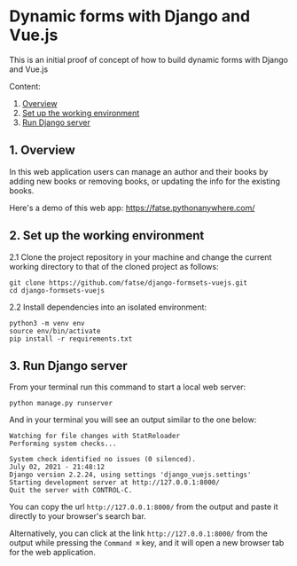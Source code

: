 # Dynamic forms with Django and Vue.js 

This is an initial proof of concept of how to build dynamic forms with Django and Vue.js 

Content:
1. [Overview](#1-overview)
2. [Set up the working environment](#2-set-up-the-working-environment)
3. [Run Django server](#3-run-django-server)


## 1. Overview

In this web application users can manage an author and their books by adding new books or removing books, or updating the info for the existing books. 

Here's a demo of this web app:  https://fatse.pythonanywhere.com/

## 2. Set up the working environment

2.1 Clone the project repository in your machine and change the current working directory to that of the cloned project as follows:

```commandline
git clone https://github.com/fatse/django-formsets-vuejs.git
cd django-formsets-vuejs
```

2.2 Install dependencies into an isolated environment:

```commandline
python3 -m venv env
source env/bin/activate
pip install -r requirements.txt
```

## 3. Run Django server


From your terminal run this command to start a local web server: 

```commandline
python manage.py runserver
```

And in your terminal you will see an output similar to the one below:

```commandline
Watching for file changes with StatReloader
Performing system checks...

System check identified no issues (0 silenced).
July 02, 2021 - 21:48:12
Django version 2.2.24, using settings 'django_vuejs.settings'
Starting development server at http://127.0.0.1:8000/
Quit the server with CONTROL-C.
```

You can copy the url `http://127.0.0.1:8000/` from the output and paste it directly to your browser's search bar.


Alternatively, you can click at the link `http://127.0.0.1:8000/` from the output while pressing the `Command ⌘` key, and it
will open a new browser tab for the web application.

